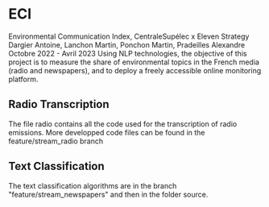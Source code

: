 # ECI
Environmental Communication Index, CentraleSupélec x Eleven Strategy
Dargier Antoine, Lanchon Martin, Ponchon Martin, Pradeilles Alexandre
Octobre 2022 - Avril 2023
Using NLP technologies, the objective of this project is to measure the share of environmental topics in the French media (radio and newspapers), and to deploy a freely accessible online monitoring platform.

## Radio Transcription
The file radio contains all the code used for the transcription of radio emissions. More developped code files can be found in the feature/stream_radio branch

## Text Classification
The text classification algorithms are in the branch "feature/stream_newspapers" and then in the folder source.
